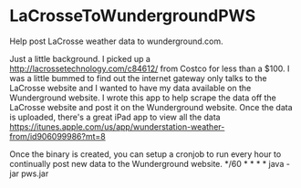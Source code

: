 LaCrosseToWundergroundPWS
=========================

Help post LaCrosse weather data to wunderground.com.

Just a little background.  I picked up a http://lacrossetechnology.com/c84612/ from Costco for less than a $100.  I was
a little bummed to find out the internet gateway only talks to the LaCrosse website and I wanted to have my data
available on the Wunderground website.  I wrote this app to help scrape the data off the LaCrosse website and post
it on the Wunderground website.  Once the data is uploaded, there's a great iPad app to view all the data
https://itunes.apple.com/us/app/wunderstation-weather-from/id906099986?mt=8


Once the binary is created, you can setup a cronjob to run every hour to continually post new data to the Wunderground website.
*/60 * * * * java -jar pws.jar
